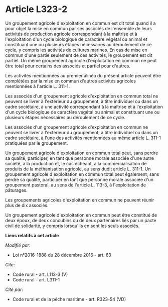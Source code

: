 # Article L323-2

Un groupement agricole d'exploitation en commun est dit total quand il a pour objet la mise en commun par ses associés de
l'ensemble de leurs activités de production agricole correspondant à la maîtrise et à l'exploitation d'un cycle biologique de
caractère végétal ou animal et constituant une ou plusieurs étapes nécessaires au déroulement de ce cycle, y compris les
activités de cultures marines. En cas de mise en commun d'une partie seulement de ces activités, le groupement est dit
partiel. Un même groupement agricole d'exploitation en commun ne peut être total pour certains des associés et partiel pour
d'autres. 

Les activités mentionnées au premier alinéa du présent article peuvent être complétées par la mise en commun d'autres
activités agricoles mentionnées à l'article L. 311-1. 

Les associés d'un groupement agricole d'exploitation en commun total ne peuvent se livrer à l'extérieur du groupement, à
titre individuel ou dans un cadre sociétaire, à une activité correspondant à la maîtrise et à l'exploitation d'un cycle
biologique de caractère végétal ou animal et constituant une ou plusieurs étapes nécessaires au déroulement de ce cycle. 

Les associés d'un groupement agricole d'exploitation en commun ne peuvent se livrer à l'extérieur du groupement, à titre
individuel ou dans un cadre sociétaire, à l'une des activités mentionnées au même article L. 311-1 pratiquées par le
groupement. 

Un groupement agricole d'exploitation en commun total peut, sans perdre sa qualité, participer, en tant que personne morale
associée d'une autre société, à la production et, le cas échéant, à la commercialisation de produits de la méthanisation
agricole, au sens dudit article L. 311-1. Un groupement agricole d'exploitation en commun total peut également, sans perdre
sa qualité, participer en tant que personne morale associée d'un groupement pastoral, au sens de l'article L. 113-3, à
l'exploitation de pâturages. 

Les groupements agricoles d'exploitation en commun ne peuvent réunir plus de dix associés. 

Un groupement agricole d'exploitation en commun peut être constitué de deux époux, de deux concubins ou de deux partenaires
liés par un pacte civil de solidarité, y compris lorsqu'ils en sont les seuls associés.

**Liens relatifs à cet article**

_Modifié par_:

  - Loi n°2016-1888 du 28 décembre 2016 - art. 63

_Cite_:

  - Code rural - art. L113-3 (V)
  - Code rural - art. L311-1

_Cité par_:

  - Code rural et de la pêche maritime - art. R323-54 (VD)
